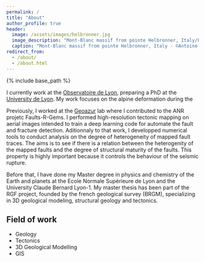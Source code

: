 ```yaml
---
permalink: /
title: "About"
author_profile: true
header:
  image: /assets/images/helbronner.jpg
  image_description: "Mont-Blanc massif from pointe Helbronner, Italy/France"
  caption: "Mont-Blanc massif from pointe Helbronner, Italy - ©Antoine Mercier"
redirect_from: 
  - /about/
  - /about.html
---
```

{% include base_path %}

I currently work at the [Observatoire de Lyon](https://observatoire.univ-lyon1.fr/), preparing a PhD at the [University de Lyon](https://www.univ-lyon1.fr/). 
My work focuses on the alpine deformation during the 

Previously, I worked at the [Geoazur](https://geoazur.oca.eu/fr/acc-geoazur) lab where I contributed to the ANR projetc Faults-R-Gems. I performed high-resolution tectonic mapping on aerial images intended to train a deep learning code for automate the fault and fracture detection. Aditionnaly to that work, I developped numerical tools to conduct analysis on the degree of heterogeneity of mapped fault traces. The aims is to see if there is a relation between the heterogenity of the mapped faults and the degree of structural maturity of the faults. This property is highly important because it controls the behaviour of the seismic rupture. 

Before that, I have done my Master degree in physics and chemistry of the Earth and planets at the Ecole Normale Supérieure de Lyon and the University Claude Bernard Lyon-1. My master thesis has been part of the RGF project, founded by the french geological survey (BRGM), specializing in 3D geological modeling, structural geology and tectonics.

## Field of work ##
* Geology
* Tectonics
* 3D Geological Modelling
* GIS
